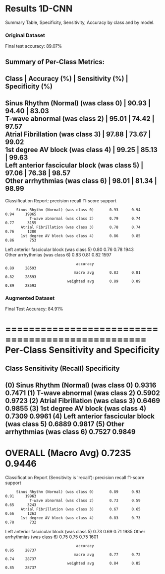 # Results 1D-CNN 

Summary Table, Specificity, Sensitivity, Accuracy by class and by model.  

### Original Dataset  

Final test accuracy: 89.07%

Summary of Per-Class Metrics:
------------------------------
Class                | Accuracy (%) | Sensitivity (%) | Specificity (%)
----------------------------------------------------------------------
Sinus Rhythm (Normal) (was class 0) | 90.93        | 94.40           | 83.03          
T-wave abnormal (was class 2) | 95.01        | 74.42           | 97.57          
Atrial Fibrillation (was class 3) | 97.88        | 73.67           | 99.02          
1st degree AV block (was class 4) | 99.25        | 85.13           | 99.63          
Left anterior fascicular block (was class 5) | 97.06        | 76.38           | 98.57          
Other arrhythmias (was class 6) | 98.01        | 81.34           | 98.99          
----------------------------------------------------------------------

Classification Report:
                                              precision    recall  f1-score   support

         Sinus Rhythm (Normal) (was class 0)       0.93      0.94      0.94     19865
               T-wave abnormal (was class 2)       0.79      0.74      0.77      3155
           Atrial Fibrillation (was class 3)       0.78      0.74      0.76      1280
           1st degree AV block (was class 4)       0.86      0.85      0.86       753
Left anterior fascicular block (was class 5)       0.80      0.76      0.78      1943  
             Other arrhythmias (was class 6)       0.83      0.81      0.82      1597

                                    accuracy                           0.89     28593
                                   macro avg       0.83      0.81      0.82     28593
                                weighted avg       0.89      0.89      0.89     28593
                                

### Augmented Dataset  

Final Test Accuracy: 84.91%

==================================================
Per-Class Sensitivity and Specificity
==================================================
Class                               Sensitivity (Recall)      Specificity
--------------------------------------------------------------------------------
(0) Sinus Rhythm (Normal) (was class 0) 0.9316                    0.7471
(1) T-wave abnormal (was class 2)   0.5902                    0.9723
(2) Atrial Fibrillation (was class 3) 0.6469                    0.9855
(3) 1st degree AV block (was class 4) 0.7309                    0.9961
(4) Left anterior fascicular block (was class 5) 0.6889                    0.9817
(5) Other arrhythmias (was class 6) 0.7527                    0.9849
--------------------------------------------------------------------------------
OVERALL (Macro Avg)                 0.7235                    0.9446
==================================================

Classification Report (Sensitivity is 'recall'):
                                              precision    recall  f1-score   support

         Sinus Rhythm (Normal) (was class 0)       0.89      0.93      0.91     19963
               T-wave abnormal (was class 2)       0.73      0.59      0.65      3243
           Atrial Fibrillation (was class 3)       0.67      0.65      0.66      1263
           1st degree AV block (was class 4)       0.83      0.73      0.78       732
Left anterior fascicular block (was class 5)       0.73      0.69      0.71      1935
             Other arrhythmias (was class 6)       0.75      0.75      0.75      1601

                                    accuracy                           0.85     28737
                                   macro avg       0.77      0.72      0.74     28737
                                weighted avg       0.84      0.85      0.85     28737

